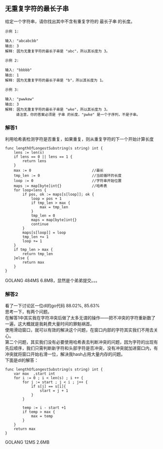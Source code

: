 ## 无重复字符的最长子串

给定一个字符串，请你找出其中不含有重复字符的 最长子串 的长度。

```
示例 1:

输入: "abcabcbb"
输出: 3 
解释: 因为无重复字符的最长子串是 "abc"，所以其长度为 3。
```
```
示例 2:

输入: "bbbbb"
输出: 1
解释: 因为无重复字符的最长子串是 "b"，所以其长度为 1。
```
```
示例 3:

输入: "pwwkew"
输出: 3
解释: 因为无重复字符的最长子串是 "wke"，所以其长度为 3。
     请注意，你的答案必须是 子串 的长度，"pwke" 是一个子序列，不是子串。
```

### 解答1

利用哈希表检测字符是否重复，如果重复，则从重复字符的下一个开始计算长度

```
func lengthOfLongestSubstring(s string) int {
    lens := len(s)
    if lens == 0 || lens == 1 {
        return lens
    }
    max := 0							//最长
    tmp_len := 0						//当前循环的长度
    loop := 0							//字符串开始位置
    maps := map[byte]int{}				//哈希表
    for loop<lens {
        if pos, ok := maps[s[loop]]; ok {
            loop = pos + 1
            if tmp_len > max {
                max = tmp_len
            }
            tmp_len = 0
            maps = map[byte]int{}
            continue
        }
        maps[s[loop]] = loop
        tmp_len += 1
        loop += 1
    }
    if tmp_len > max {
        return tmp_len
    }else {
        return max
    }
}
```

GOLANG 484MS 6.8MB，显然是个弟弟提交。。。

### 解答2
看了一下讨论区一位dl的go代码 88.02%, 85.63%<br/>
思考一下，有两个问题。<br/>
在解答1中其实我在字符冲突后做了太多无谓的操作——把不冲突的字符重新数了一遍，这大概就是我耗费大量时间的罪魁祸首。<br/>
使用滑动窗口，就可以有效的解决这个问题，在窗口内部的字符其实我们不用去关心。<br/>
第二个问题，其实我们没有必要使用哈希表去判断冲突的问题，因为字符的出现有先后顺序，我们只需判断新字符和头部字符是否冲突，没有冲突就加进窗口内，有冲突就将窗口开始右滑一位，解决我hash占用大量内存的问题。<br/>
下面是dl的解答：
```
func lengthOfLongestSubstring(s string) int {
    var max  ,start int
	for i := 0 ; i < len(s) ; i ++ {
		for j := start ; j < i ; j++ {
			if s[j] == s[i]{
				start = j + 1
			}
		}

		temp := i - start +1
		if temp > max {
			max = temp
		}
	}
	return max
}
```

GOLANG 12MS 2.6MB